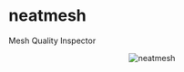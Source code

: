# neatmesh
Mesh Quality Inspector

<p align="center">
    <img alt="neatmesh" src="https://media.githubusercontent.com/media/eigenemara/neatmesh/main/logo/cli.png">
</p>

